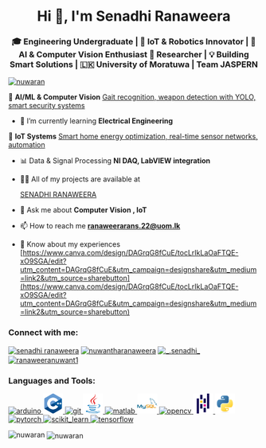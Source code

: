 <h1 align="center">Hi 👋, I'm Senadhi Ranaweera</h1>
<h3 align="center">🎓 Engineering Undergraduate | 🤖 IoT & Robotics Innovator | 🧠 AI & Computer Vision Enthusiast 🔬 Researcher | 💡 Building Smart Solutions | 🇱🇰 University of Moratuwa | Team JASPERN</h3>

              
<p align="left"> <a href="https://github.com/ryo-ma/github-profile-trophy"><img src="https://github-profile-trophy.vercel.app/?username=nuwaran" alt="nuwaran" /></a> </p>

🔭 **AI/ML & Computer Vision** [Gait recognition, weapon detection with YOLO, smart security systems](https://www.linkedin.com/in/senadhiranaweera/details/projects/)


- 🌱 I’m currently learning **Electrical Engineering**

🔌 **IoT Systems** [Smart home energy optimization, real-time sensor networks, automation](https://www.linkedin.com/posts/senadhiranaweera_technovation2025-teamsparksquad-universityofmoratuwa-activity-7323557984268169216-jYvX?utm_source=share&utm_medium=member_desktop&rcm=ACoAAD7HHsYBpQa0GJcUaREP77lgUHSlRFStIY4)


- 📊 Data & Signal Processing **NI DAQ, LabVIEW integration**

- 👨‍💻 All of my projects are available at <div class="badge-base LI-profile-badge" data-locale="en_US" data-size="large" data-theme="light" data-type="HORIZONTAL" data-vanity="senadhi-ranaweera-146888254" data-version="v1"><a class="badge-base__link LI-simple-link" href="https://lk.linkedin.com/in/senadhi-ranaweera-146888254?trk=profile-badge">SENADHI RANAWEERA</a></div>
              

- 💬 Ask me about **Computer Vision , IoT**

- 📫 How to reach me **ranaweerarans.22@uom.lk**

- 📄 Know about my experiences [https://www.canva.com/design/DAGrqG8fCuE/tocLrIkLaOaFTQE-xO9SGA/edit?utm_content=DAGrqG8fCuE&utm_campaign=designshare&utm_medium=link2&utm_source=sharebutton](https://www.canva.com/design/DAGrqG8fCuE/tocLrIkLaOaFTQE-xO9SGA/edit?utm_content=DAGrqG8fCuE&utm_campaign=designshare&utm_medium=link2&utm_source=sharebutton)

<h3 align="left">Connect with me:</h3>
<p align="left">
<a href="https://linkedin.com/in/senadhi ranaweera" target="blank"><img align="center" src="https://raw.githubusercontent.com/rahuldkjain/github-profile-readme-generator/master/src/images/icons/Social/linked-in-alt.svg" alt="senadhi ranaweera" height="30" width="40" /></a>
<a href="https://kaggle.com/nuwantharanaweera" target="blank"><img align="center" src="https://raw.githubusercontent.com/rahuldkjain/github-profile-readme-generator/master/src/images/icons/Social/kaggle.svg" alt="nuwantharanaweera" height="30" width="40" /></a>
<a href="https://instagram.com/_.senadhi_" target="blank"><img align="center" src="https://raw.githubusercontent.com/rahuldkjain/github-profile-readme-generator/master/src/images/icons/Social/instagram.svg" alt="_.senadhi_" height="30" width="40" /></a>
<a href="https://www.hackerrank.com/ranaweeranuwant1" target="blank"><img align="center" src="https://raw.githubusercontent.com/rahuldkjain/github-profile-readme-generator/master/src/images/icons/Social/hackerrank.svg" alt="ranaweeranuwant1" height="30" width="40" /></a>
</p>

<h3 align="left">Languages and Tools:</h3>
<p align="left"> <a href="https://www.arduino.cc/" target="_blank" rel="noreferrer"> <img src="https://cdn.worldvectorlogo.com/logos/arduino-1.svg" alt="arduino" width="40" height="40"/> </a> <a href="https://www.w3schools.com/cpp/" target="_blank" rel="noreferrer"> <img src="https://raw.githubusercontent.com/devicons/devicon/master/icons/cplusplus/cplusplus-original.svg" alt="cplusplus" width="40" height="40"/> </a> <a href="https://git-scm.com/" target="_blank" rel="noreferrer"> <img src="https://www.vectorlogo.zone/logos/git-scm/git-scm-icon.svg" alt="git" width="40" height="40"/> </a> <a href="https://www.java.com" target="_blank" rel="noreferrer"> <img src="https://raw.githubusercontent.com/devicons/devicon/master/icons/java/java-original.svg" alt="java" width="40" height="40"/> </a> <a href="https://www.mathworks.com/" target="_blank" rel="noreferrer"> <img src="https://upload.wikimedia.org/wikipedia/commons/2/21/Matlab_Logo.png" alt="matlab" width="40" height="40"/> </a> <a href="https://www.mysql.com/" target="_blank" rel="noreferrer"> <img src="https://raw.githubusercontent.com/devicons/devicon/master/icons/mysql/mysql-original-wordmark.svg" alt="mysql" width="40" height="40"/> </a> <a href="https://opencv.org/" target="_blank" rel="noreferrer"> <img src="https://www.vectorlogo.zone/logos/opencv/opencv-icon.svg" alt="opencv" width="40" height="40"/> </a> <a href="https://pandas.pydata.org/" target="_blank" rel="noreferrer"> <img src="https://raw.githubusercontent.com/devicons/devicon/2ae2a900d2f041da66e950e4d48052658d850630/icons/pandas/pandas-original.svg" alt="pandas" width="40" height="40"/> </a> <a href="https://www.python.org" target="_blank" rel="noreferrer"> <img src="https://raw.githubusercontent.com/devicons/devicon/master/icons/python/python-original.svg" alt="python" width="40" height="40"/> </a> <a href="https://pytorch.org/" target="_blank" rel="noreferrer"> <img src="https://www.vectorlogo.zone/logos/pytorch/pytorch-icon.svg" alt="pytorch" width="40" height="40"/> </a> <a href="https://scikit-learn.org/" target="_blank" rel="noreferrer"> <img src="https://upload.wikimedia.org/wikipedia/commons/0/05/Scikit_learn_logo_small.svg" alt="scikit_learn" width="40" height="40"/> </a> <a href="https://www.tensorflow.org" target="_blank" rel="noreferrer"> <img src="https://www.vectorlogo.zone/logos/tensorflow/tensorflow-icon.svg" alt="tensorflow" width="40" height="40"/> </a> </p>

<p><img align="left" src="https://github-readme-stats.vercel.app/api/top-langs?username=nuwaran&show_icons=true&locale=en&layout=compact" alt="nuwaran" /></p>

<p>&nbsp;<img align="center" src="https://github-readme-stats.vercel.app/api?username=nuwaran&show_icons=true&locale=en" alt="nuwaran" /></p>
